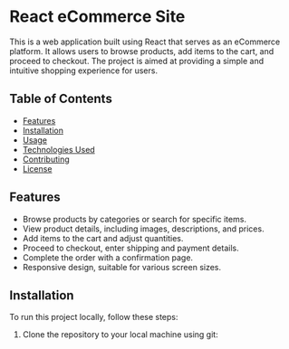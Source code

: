 # React eCommerce Site

This is a web application built using React that serves as an eCommerce platform. It allows users to browse products, add items to the cart, and proceed to checkout. The project is aimed at providing a simple and intuitive shopping experience for users.

## Table of Contents

- [Features](#features)
- [Installation](#installation)
- [Usage](#usage)
- [Technologies Used](#technologies-used)
- [Contributing](#contributing)
- [License](#license)

## Features

- Browse products by categories or search for specific items.
- View product details, including images, descriptions, and prices.
- Add items to the cart and adjust quantities.
- Proceed to checkout, enter shipping and payment details.
- Complete the order with a confirmation page.
- Responsive design, suitable for various screen sizes.

## Installation

To run this project locally, follow these steps:

1. Clone the repository to your local machine using git:

